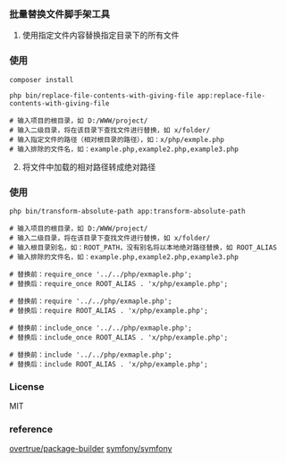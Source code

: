### 批量替换文件脚手架工具

1. 使用指定文件内容替换指定目录下的所有文件

### 使用

```shell
composer install

php bin/replace-file-contents-with-giving-file app:replace-file-contents-with-giving-file

# 输入项目的根目录，如 D:/WWW/project/
# 输入二级目录，将在该目录下查找文件进行替换，如 x/folder/
# 输入指定文件的路径（相对根目录的路径），如：x/php/exmple.php
# 输入排除的文件名，如：example.php,example2.php,example3.php
```

2. 将文件中加载的相对路径转成绝对路径

### 使用

```shell
php bin/transform-absolute-path app:transform-absolute-path

# 输入项目的根目录，如 D:/WWW/project/
# 输入二级目录，将在该目录下查找文件进行替换，如 x/folder/
# 输入根目录别名，如：ROOT_PATH，没有别名将以本地绝对路径替换，如 ROOT_ALIAS
# 输入排除的文件名，如：example.php,example2.php,example3.php

# 替换前：require_once '../../php/exmaple.php';
# 替换后：require_once ROOT_ALIAS . 'x/php/example.php';

# 替换前：require '../../php/exmaple.php';
# 替换后：require ROOT_ALIAS . 'x/php/example.php';

# 替换前：include_once '../../php/exmaple.php';
# 替换后：include_once ROOT_ALIAS . 'x/php/example.php';

# 替换前：include '../../php/exmaple.php';
# 替换后：include ROOT_ALIAS . 'x/php/example.php';
```

### License

MIT

### reference

[overtrue/package-builder](https://github.com/overtrue/package-builder)
[symfony/symfony](https://github.com/symfony/symfony)